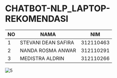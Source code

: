 # CHATBOT-NLP_LAPTOP-REKOMENDASI
|NO | NAMA | NIM |
|---|----|------|
| 1 | STEVANI DEAN SAFIRA | 312110463|
| 2 | NANDA ROSMA ANWAR | 312110291 |
| 3 | MEDISTRA ALDRIN | 312110266 |

![5](https://github.com/user-attachments/assets/f94eddfb-8ebf-4604-b9e4-a609cc55747f)

